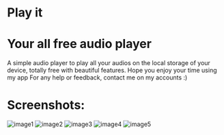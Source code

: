 # Play it
# Your all free audio player
A simple audio player to play all your audios on the local storage of your device,
totally free with beautiful features.
Hope you enjoy your time using my app
For any help or feedback, contact me on my accounts :)

# Screenshots:

![image1](https://user-images.githubusercontent.com/93454138/162544928-e19cc8b2-563e-4367-9742-a9b61cea01e4.png)
![image2](https://user-images.githubusercontent.com/93454138/162544931-4e28d9f5-2a58-4215-9502-aa8a89c832df.png)
![image3](https://user-images.githubusercontent.com/93454138/162544933-24cfac3e-1097-4392-99d6-12e0c7f0d6dd.png)
![image4](https://user-images.githubusercontent.com/93454138/162544934-aeed2adb-c73e-4099-8649-b0e2e6e51c47.png)
![image5](https://user-images.githubusercontent.com/93454138/162544937-6c86d596-1525-449d-b0f3-83c58e235eab.png)
